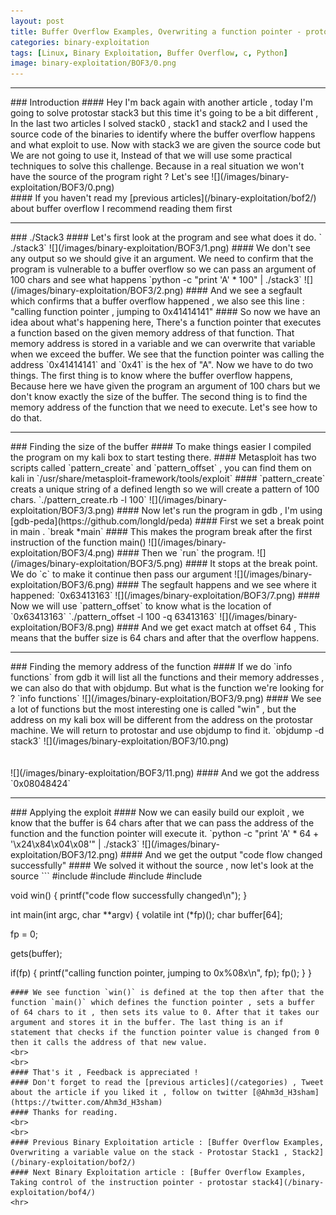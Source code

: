 ```yaml
---
layout: post
title: Buffer Overflow Examples, Overwriting a function pointer - protostar stack3
categories: binary-exploitation
tags: [Linux, Binary Exploitation, Buffer Overflow, c, Python]
image: binary-exploitation/BOF3/0.png
---
```


<hr>
### Introduction 
#### Hey I'm back again with another article , today I'm going to solve protostar stack3 but this time it's going to be a bit different , In the last two articles I solved stack0 , stack1 and stack2 and I used the source code of the binaries to identify where the buffer overflow happens and what exploit to use. Now with stack3 we are given the source code but We are not going to use it, Instead of that we will use some practical techniques to solve this challenge. Because in a real situation we won't have the source of the program right ? Let's see
![](/images/binary-exploitation/BOF3/0.png)
<br>
#### If you haven't read my [previous articles](/binary-exploitation/bof2/) about buffer overflow I recommend reading them first
<br>
<hr>
### ./Stack3
#### Let's first look at the program and see what does it do.
` ./stack3`
![](/images/binary-exploitation/BOF3/1.png)
#### We don't see any output so we should give it an argument. We need to confirm that the program is vulnerable to a buffer overflow so we can pass an argument of 100 chars and see what happens
`python -c "print 'A' * 100" | ./stack3`
![](/images/binary-exploitation/BOF3/2.png)
#### And we see a segfault which confirms that a buffer overflow happened , we also see this line : "calling function pointer , jumping to 0x41414141"
#### So now we have an idea about what's happening here, There's a function pointer that executes a function based on the given memory address of that function. That memory address is stored in a variable and we can overwrite that variable when we exceed the buffer. We see that the function pointer was calling the address `0x41414141` and `0x41` is the hex of "A". Now we have to do two things. The first thing is to know where the buffer overflow happens, Because here we have given the program an argument of 100 chars but we don't know exactly the size of the buffer. The second thing is to find the memory address of the function that we need to execute. Let's see how to do that.
<br>
<hr>
### Finding the size of the buffer 
#### To make things easier I compiled the program on my kali box to start testing there.
#### Metasploit has two scripts called `pattern_create` and `pattern_offset` , you can find them on kali in `/usr/share/metasploit-framework/tools/exploit` 
#### `pattern_create` creats a unique string of a defined length so we will create a pattern of 100 chars.
`./pattern_create.rb -l 100`
![](/images/binary-exploitation/BOF3/3.png)
#### Now let's run the program in gdb , I'm using [gdb-peda](https://github.com/longld/peda)
#### First we set a break point in main .
`break *main`
#### This makes the program break after the first instruction of the function main()
![](/images/binary-exploitation/BOF3/4.png)
#### Then we `run` the program.
![](/images/binary-exploitation/BOF3/5.png)
#### It stops at the break point. We do `c` to make it continue then pass our argument
![](/images/binary-exploitation/BOF3/6.png)
#### The segfault happens and we see where it happened: `0x63413163`
![](/images/binary-exploitation/BOF3/7.png)
#### Now we will use `pattern_offset` to know what is the location of `0x63413163`
`./pattern_offset -l 100 -q 63413163`
![](/images/binary-exploitation/BOF3/8.png)
#### And we get exact match at offset 64 , This means that the buffer size is 64 chars and after that the overflow happens.
<br>
<hr>
### Finding the memory address of the function
#### If we do `info functions` from gdb it will list all the functions and their memory addresses , we can also do that with objdump. But what is the function we're looking for ?
`info functions`
![](/images/binary-exploitation/BOF3/9.png)
#### We see a lot of functions but the most interesting one is called "win" , but the address on my kali box will be different from the address on the protostar machine. We will return to protostar and use objdump to find it.
`objdump -d stack3`
![](/images/binary-exploitation/BOF3/10.png)
<br>
<br>
<br>
![](/images/binary-exploitation/BOF3/11.png)
#### And we got the address `0x08048424` 
<br>
<hr>
### Applying the exploit
#### Now we can easily build our exploit , we know that the buffer is 64 chars after that we can pass the address of the function and the function pointer will execute it.
`python -c "print 'A' * 64 + '\x24\x84\x04\x08'" | ./stack3`
![](/images/binary-exploitation/BOF3/12.png)
#### And we get the output "code flow changed successfully"
#### We solved it without the source , now let's look at the source 
```
#include <stdlib.h>
#include <unistd.h>
#include <stdio.h>
#include <string.h>

void win()
{
 printf("code flow successfully changed\n");
}

int main(int argc, char **argv)
{
 volatile int (*fp)();
 char buffer[64];

 fp = 0;

 gets(buffer);

 if(fp) {
  printf("calling function pointer, jumping to 0x%08x\n", fp);
  fp();
 }
}
```
#### We see function `win()` is defined at the top then after that the function `main()` which defines the function pointer , sets a buffer of 64 chars to it , then sets its value to 0. After that it takes our argument and stores it in the buffer. The last thing is an if statement that checks if the function pointer value is changed from 0 then it calls the address of that new value.
<br>
<br>
#### That's it , Feedback is appreciated !
#### Don't forget to read the [previous articles](/categories) , Tweet about the article if you liked it , follow on twitter [@Ahm3d_H3sham](https://twitter.com/Ahm3d_H3sham)
#### Thanks for reading.
<br>
<br>
#### Previous Binary Exploitation article : [Buffer Overflow Examples, Overwriting a variable value on the stack - Protostar Stack1 , Stack2](/binary-exploitation/bof2/)
#### Next Binary Exploitation article : [Buffer Overflow Examples, Taking control of the instruction pointer - protostar stack4](/binary-exploitation/bof4/)
<hr>
